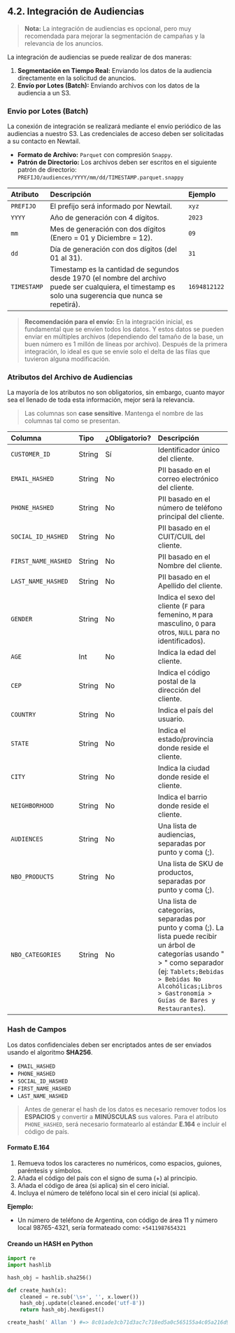 ## 4.2. Integración de Audiencias

> **Nota:** La integración de audiencias es opcional, pero muy recomendada para mejorar la segmentación de campañas y la relevancia de los anuncios.

La integración de audiencias se puede realizar de dos maneras:

1.  **Segmentación en Tiempo Real:** Enviando los datos de la audiencia directamente en la solicitud de anuncios.
2.  **Envío por Lotes (Batch):** Enviando archivos con los datos de la audiencia a un S3.

### Envio por Lotes (Batch)

La conexión de integración se realizará mediante el envío periódico de las audiencias a nuestro S3. Las credenciales de acceso deben ser solicitadas a su contacto en Newtail.

*   **Formato de Archivo:** `Parquet` con compresión `Snappy`.
*   **Patrón de Directorio:** Los archivos deben ser escritos en el siguiente patrón de directorio:
    `PREFIJO/audiences/YYYY/mm/dd/TIMESTAMP.parquet.snappy`

| Atributo  | Descripción                                                                                                 | Ejemplo      |
| :-------- | :---------------------------------------------------------------------------------------------------------- | :----------- |
| `PREFIJO` | El prefijo será informado por Newtail.                                                                      | `xyz`        |
| `YYYY`    | Año de generación con 4 dígitos.                                                                            | `2023`       |
| `mm`      | Mes de generación con dos dígitos (Enero = 01 y Diciembre = 12).                                            | `09`         |
| `dd`      | Día de generación con dos dígitos (del 01 al 31).                                                           | `31`         |
| `TIMESTAMP`| Timestamp es la cantidad de segundos desde 1970 (el nombre del archivo puede ser cualquiera, el timestamp es solo una sugerencia que nunca se repetirá). | `1694812122` |

> **Recomendación para el envío:** En la integración inicial, es fundamental que se envíen todos los datos. Y estos datos se pueden enviar en múltiples archivos (dependiendo del tamaño de la base, un buen número es 1 millón de líneas por archivo). Después de la primera integración, lo ideal es que se envíe solo el delta de las filas que tuvieron alguna modificación.

### Atributos del Archivo de Audiencias

La mayoría de los atributos no son obligatorios, sin embargo, cuanto mayor sea el llenado de toda esta información, mejor será la relevancia.

> Las columnas son **case sensitive**. Mantenga el nombre de las columnas tal como se presentan.

| Columna             | Tipo   | ¿Obligatorio? | Descripción                                                                                                                                                                                                                                                          |
| :------------------ | :----- | :------------ | :------------------------------------------------------------------------------------------------------------------------------------------------------------------------------------------------------------------------------------------------------------------- |
| `CUSTOMER_ID`       | String | Sí            | Identificador único del cliente.                                                                                                                                                                                                                                     |
| `EMAIL_HASHED`      | String | No            | PII basado en el correo electrónico del cliente.                                                                                                                                                                                                                     |
| `PHONE_HASHED`      | String | No            | PII basado en el número de teléfono principal del cliente.                                                                                                                                                                                                           |
| `SOCIAL_ID_HASHED`  | String | No            | PII basado en el CUIT/CUIL del cliente.                                                                                                                                                                                                                              |
| `FIRST_NAME_HASHED` | String | No            | PII basado en el Nombre del cliente.                                                                                                                                                                                                                                 |
| `LAST_NAME_HASHED`  | String | No            | PII basado en el Apellido del cliente.                                                                                                                                                                                                                               |
| `GENDER`            | String | No            | Indica el sexo del cliente (`F` para femenino, `M` para masculino, `O` para otros, `NULL` para no identificados).                                                                                                                                                   |
| `AGE`               | Int    | No            | Indica la edad del cliente.                                                                                                                                                                                                                                          |
| `CEP`               | String | No            | Indica el código postal de la dirección del cliente.                                                                                                                                                                                                                 |
| `COUNTRY`           | String | No            | Indica el país del usuario.                                                                                                                                                                                                                                          |
| `STATE`             | String | No            | Indica el estado/provincia donde reside el cliente.                                                                                                                                                                                                                  |
| `CITY`              | String | No            | Indica la ciudad donde reside el cliente.                                                                                                                                                                                                                            |
| `NEIGHBORHOOD`      | String | No            | Indica el barrio donde reside el cliente.                                                                                                                                                                                                                            |
| `AUDIENCES`         | String | No            | Una lista de audiencias, separadas por punto y coma (;).                                                                                                                                                                                                             |
| `NBO_PRODUCTS`      | String | No            | Una lista de SKU de productos, separadas por punto y coma (;).                                                                                                                                                                                                       |
| `NBO_CATEGORIES`    | String | No            | Una lista de categorías, separadas por punto y coma (;). La lista puede recibir un árbol de categorías usando " > " como separador (ej: `Tablets;Bebidas > Bebidas No Alcohólicas;Libros > Gastronomía > Guías de Bares y Restaurantes`). |

### Hash de Campos

Los datos confidenciales deben ser encriptados antes de ser enviados usando el algoritmo **SHA256**.

*   `EMAIL_HASHED`
*   `PHONE_HASHED`
*   `SOCIAL_ID_HASHED`
*   `FIRST_NAME_HASHED`
*   `LAST_NAME_HASHED`

> Antes de generar el hash de los datos es necesario remover todos los **ESPACIOS** y convertir a **MINÚSCULAS** sus valores.
> Para el atributo `PHONE_HASHED`, será necesario formatearlo al estándar **E.164** e incluir el código de país.

#### Formato E.164

1.  Remueva todos los caracteres no numéricos, como espacios, guiones, paréntesis y símbolos.
2.  Añada el código del país con el signo de suma (+) al principio.
3.  Añada el código de área (si aplica) sin el cero inicial.
4.  Incluya el número de teléfono local sin el cero inicial (si aplica).

**Ejemplo:**

*   Un número de teléfono de Argentina, con código de área 11 y número local 98765-4321, sería formateado como: `+5411987654321`

#### Creando un HASH en Python

```python
import re
import hashlib

hash_obj = hashlib.sha256()

def create_hash(x):
    cleaned = re.sub('\s+', '', x.lower())
    hash_obj.update(cleaned.encode('utf-8'))
    return hash_obj.hexdigest()

create_hash(' Allan ') #=> 8c01ade3cb71d3ac7c718ed5a0c565155a4c05a216d9e59013c5d7b49e916914
```
